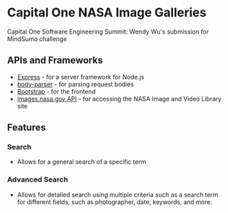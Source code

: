 # Capital One NASA Image Galleries
Capital One Software Engineering Summit: Wendy Wu's submission for MindSumo challenge

## APIs and Frameworks 
* [Express](https://expressjs.com/) - for a server framework for Node.js
* [body-parser](https://github.com/expressjs/body-parser) - for parsing request bodies
* [Bootstrap](https://getbootstrap.com/) - for the frontend
* [images.nasa.gov API](https://api.nasa.gov/api.html#Images) - for accessing the NASA Image and Video Library site

## Features
### Search
* Allows for a general search of a specific term 
### Advanced Search
* Allows for detailed search using multiple criteria such as a search term for different fields, such as photographer, date, keywords, and more.
